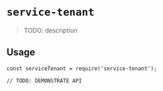 # `service-tenant`

> TODO: description

## Usage

```
const serviceTenant = require('service-tenant');

// TODO: DEMONSTRATE API
```

